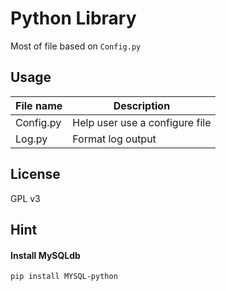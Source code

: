 # Python Library

Most of file based on `Config.py`

## Usage

File name | Description
-----|------
Config.py | Help user use a configure file
Log.py | Format log output


## License

GPL v3

## Hint

#### Install MySQLdb

```bash
pip install MYSQL-python
```
